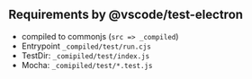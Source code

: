 ## Requirements by @vscode/test-electron

- compiled to commonjs (`src => _compiled`)
- Entrypoint `_compiled/test/run.cjs`
- TestDir: `_comipiled/test/index.js`
- Mocha: `_comipiled/test/*.test.js`
